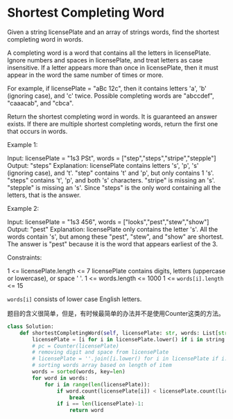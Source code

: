 # Shortest Completing Word

Given a string licensePlate and an array of strings words, find the shortest completing word in words.

A completing word is a word that contains all the letters in licensePlate. Ignore numbers and spaces in licensePlate, and treat letters as case insensitive. If a letter appears more than once in licensePlate, then it must appear in the word the same number of times or more.

For example, if licensePlate = "aBc 12c", then it contains letters 'a', 'b' (ignoring case), and 'c' twice. Possible completing words are "abccdef", "caaacab", and "cbca".

Return the shortest completing word in words. It is guaranteed an answer exists. If there are multiple shortest completing words, return the first one that occurs in words.

Example 1:

Input: licensePlate = "1s3 PSt", words = ["step","steps","stripe","stepple"]
Output: "steps"
Explanation: licensePlate contains letters 's', 'p', 's' (ignoring case), and 't'.
"step" contains 't' and 'p', but only contains 1 's'.
"steps" contains 't', 'p', and both 's' characters.
"stripe" is missing an 's'.
"stepple" is missing an 's'.
Since "steps" is the only word containing all the letters, that is the answer.

Example 2:

Input: licensePlate = "1s3 456", words = ["looks","pest","stew","show"]
Output: "pest"
Explanation: licensePlate only contains the letter 's'. All the words contain 's', but among these "pest", "stew", and "show" are shortest. The answer is "pest" because it is the word that appears earliest of the 3.

Constraints:

1 <= licensePlate.length <= 7
licensePlate contains digits, letters (uppercase or lowercase), or space ' '.
1 <= words.length <= 1000
1 <= `words[i].length` <= 15

`words[i]` consists of lower case English letters.

题目的含义很简单，但是，有时候最简单的办法并不是使用Counter这类的方法。

```python
class Solution:
    def shortestCompletingWord(self, licensePlate: str, words: List[str]) -> str:
        licensePlate = [i for i in licensePlate.lower() if i in string.ascii_lowercase]
        # pc = Counter(licensePlate)
        # removing digit and space from licensePlate
        # licensePlate = ''.join([i.lower() for i in licensePlate if i.isalpha()])
        # sorting words array based on length of item
        words = sorted(words, key=len)
        for word in words:
            for i in range(len(licensePlate)):
                if word.count(licensePlate[i]) < licensePlate.count(licensePlate[i]):
                    break
                if i == len(licensePlate)-1:
                    return word
```
